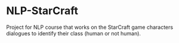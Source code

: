 # NLP-StarCraft
Project for NLP course that works on the StarCraft game characters dialogues to identify their class (human or not human).
